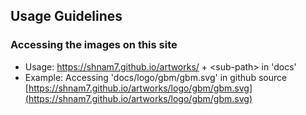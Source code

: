 ## Usage Guidelines

### Accessing the images on this site
- Usage: https://shnam7.github.io/artworks/ + \<sub-path\> in 'docs'
- Example: Accessing 'docs/logo/gbm/gbm.svg' in github source<br>
  [https://shnam7.github.io/artworks/logo/gbm/gbm.svg](https://shnam7.github.io/artworks/logo/gbm/gbm.svg)
